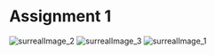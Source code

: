 # Assignment 1

![surrealImage_2](https://github.com/user-attachments/assets/5252f204-0717-4fb7-83a4-a0a8537dca47)
![surrealImage_3](https://github.com/user-attachments/assets/35951b8e-15bc-4c1f-ab30-bfa607d1e83d)
![surrealImage_1](https://github.com/user-attachments/assets/599d5c28-716b-4d18-aa2d-7b17699af642)
